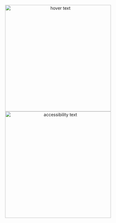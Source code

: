

<p align="center">
  <img src="![Sää24](https://user-images.githubusercontent.com/51227125/68129949-2dde6a80-ff23-11e9-934e-bfbd80b3a76c.png)
" width="350" title="hover text">
  <img src="your_relative_path_here_number_2_large_name" width="350" alt="accessibility text">
</p>
